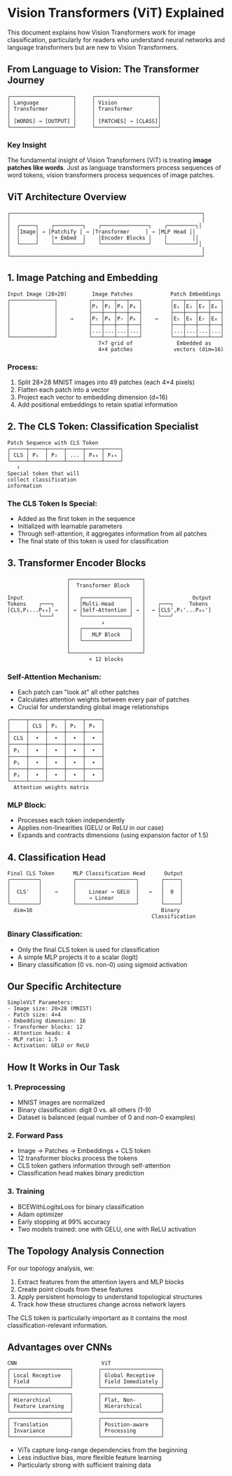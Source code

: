 # Vision Transformers (ViT) Explained

This document explains how Vision Transformers work for image classification, particularly for readers who understand neural networks and language transformers but are new to Vision Transformers.

## From Language to Vision: The Transformer Journey

```
┌────────────────────┐     ┌────────────────────┐
│ Language           │     │ Vision             │
│ Transformer        │     │ Transformer        │
│                    │     │                    │
│ [WORDS] → [OUTPUT] │     │ [PATCHES] → [CLASS]│
└────────────────────┘     └────────────────────┘
```

### Key Insight

The fundamental insight of Vision Transformers (ViT) is treating **image patches like words**. Just as language transformers process sequences of word tokens, vision transformers process sequences of image patches.

## ViT Architecture Overview

```
┌─────────────────────────────────────────────────────────────┐
│                                                             │
│  ┌─────┐    ┌─────────┐    ┌───────────────┐    ┌─────────┐│
│  │Image│ → │Patchify │ → │Transformer     │ → │MLP Head ││
│  │     │    │+ Embed  │    │Encoder Blocks │    │        ││
│  └─────┘    └─────────┘    └───────────────┘    └─────────┘│
│                                                             │
└─────────────────────────────────────────────────────────────┘
```

## 1. Image Patching and Embedding

```
Input Image (28×28)        Image Patches            Patch Embeddings
┌──────────────┐          ┌───┬───┬───┬───┐         ┌───┬───┬───┬───┐
│              │          │P₁ │P₂ │P₃ │P₄ │         │E₁ │E₂ │E₃ │E₄ │
│              │          ├───┼───┼───┼───┤         ├───┼───┼───┼───┤
│              │    →     │P₅ │P₆ │P₇ │P₈ │    →    │E₅ │E₆ │E₇ │E₈ │
│              │          ├───┼───┼───┼───┤         ├───┼───┼───┼───┤
│              │          │...|...|...|...│         │...|...|...|...│
└──────────────┘          └───┴───┴───┴───┘         └───┴───┴───┴───┘
                             7×7 grid of              Embedded as
                             4×4 patches             vectors (dim=16)
```

### Process:
1. Split 28×28 MNIST images into 49 patches (each 4×4 pixels)
2. Flatten each patch into a vector
3. Project each vector to embedding dimension (d=16)
4. Add positional embeddings to retain spatial information

## 2. The CLS Token: Classification Specialist

```
Patch Sequence with CLS Token
┌─────┬─────┬─────┬─────┬─────┬─────┐
│ CLS │ P₁  │ P₂  │ ... │ P₄₈ │ P₄₉ │
└─────┴─────┴─────┴─────┴─────┴─────┘
   ↑
Special token that will
collect classification
information
```

### The CLS Token Is Special:
- Added as the first token in the sequence
- Initialized with learnable parameters
- Through self-attention, it aggregates information from all patches
- The final state of this token is used for classification

## 3. Transformer Encoder Blocks

```
                   ┌───────────────────────┐
                   │  Transformer Block    │
                   │                       │
Input              │   ┌───────────────┐   │               Output
Tokens    ┌───┐    │   │Multi-Head     │   │    ┌───┐     Tokens
[CLS,P₁...P₄₉] →   │ → │Self-Attention │ → │  → [CLS',P₁'...P₄₉']
          └───┘    │   └───────────────┘   │    └───┘
                   │          ↓            │
                   │   ┌───────────────┐   │
                   │   │   MLP Block   │   │
                   │   └───────────────┘   │
                   │                       │
                   └───────────────────────┘
                          × 12 blocks
```

### Self-Attention Mechanism:
- Each patch can "look at" all other patches
- Calculates attention weights between every pair of patches
- Crucial for understanding global image relationships

```
┌─────┬─────┬─────┬─────┬─────┐
│     │ CLS │ P₁  │ P₂  │ P₃  │
├─────┼─────┼─────┼─────┼─────┤
│ CLS │  •  │  •  │  •  │  •  │
├─────┼─────┼─────┼─────┼─────┤
│ P₁  │  •  │  •  │  •  │  •  │
├─────┼─────┼─────┼─────┼─────┤
│ P₂  │  •  │  •  │  •  │  •  │
├─────┼─────┼─────┼─────┼─────┤
│ P₃  │  •  │  •  │  •  │  •  │
└─────┴─────┴─────┴─────┴─────┘
  Attention weights matrix
```

### MLP Block:
- Processes each token independently 
- Applies non-linearities (GELU or ReLU in our case)
- Expands and contracts dimensions (using expansion factor of 1.5)

## 4. Classification Head

```
Final CLS Token      MLP Classification Head      Output
┌─────────┐          ┌───────────────────┐       ┌─────┐
│         │          │                   │       │     │
│  CLS'   │    →     │    Linear → GELU  │   →   │  0  │
│         │          │    → Linear       │       │     │
└─────────┘          └───────────────────┘       └─────┘
  dim=16                                         Binary
                                              Classification
```

### Binary Classification:
- Only the final CLS token is used for classification
- A simple MLP projects it to a scalar (logit)
- Binary classification (0 vs. non-0) using sigmoid activation

## Our Specific Architecture

```
SimpleViT Parameters:
- Image size: 28×28 (MNIST)
- Patch size: 4×4
- Embedding dimension: 16
- Transformer blocks: 12
- Attention heads: 4
- MLP ratio: 1.5
- Activation: GELU or ReLU
```

## How It Works in Our Task

### 1. Preprocessing
- MNIST images are normalized
- Binary classification: digit 0 vs. all others (1-9)
- Dataset is balanced (equal number of 0 and non-0 examples)

### 2. Forward Pass
- Image → Patches → Embeddings + CLS token
- 12 transformer blocks process the tokens
- CLS token gathers information through self-attention
- Classification head makes binary prediction

### 3. Training
- BCEWithLogitsLoss for binary classification
- Adam optimizer
- Early stopping at 99% accuracy
- Two models trained: one with GELU, one with ReLU activation

## The Topology Analysis Connection

For our topology analysis, we:
1. Extract features from the attention layers and MLP blocks
2. Create point clouds from these features
3. Apply persistent homology to understand topological structures
4. Track how these structures change across network layers

The CLS token is particularly important as it contains the most classification-relevant information.

## Advantages over CNNs

```
CNN                           ViT
┌───────────────────┐        ┌───────────────────┐
│ Local Receptive   │        │ Global Receptive  │
│ Field             │        │ Field Immediately │
└───────────────────┘        └───────────────────┘
┌───────────────────┐        ┌───────────────────┐
│ Hierarchical      │        │ Flat, Non-        │
│ Feature Learning  │        │ Hierarchical      │
└───────────────────┘        └───────────────────┘
┌───────────────────┐        ┌───────────────────┐
│ Translation       │        │ Position-aware    │
│ Invariance        │        │ Processing        │
└───────────────────┘        └───────────────────┘
```

- ViTs capture long-range dependencies from the beginning
- Less inductive bias, more flexible feature learning
- Particularly strong with sufficient training data 